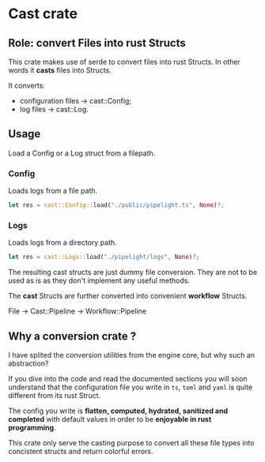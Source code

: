 # Cast crate

## Role: convert Files into rust Structs

This crate makes use of serde to convert files into rust Structs.
In other words it **casts** files into Structs.

It converts:

- configuration files -> cast::Config;
- log files -> cast::Log.

## Usage

Load a Config or a Log struct from a filepath.

### Config

Loads logs from a file path.

```rs
let res = cast::Config::load("./public/pipelight.ts", None)?;
```

### Logs

Loads logs from a directory path.

```rs
let res = cast::Logs::load("./pipelight/logs", None)?;
```

The resulting cast structs are just dummy file conversion.
They are not to be used as is as they don't implement any useful methods.

The **cast** Structs are further converted into convenient **workflow** Structs.

File -> Cast::Pipeline -> Workflow::Pipeline

## Why a conversion crate ?

I have splited the conversion utilities from the engine core, but why such an abstraction?

If you dive into the code and read the documented sections you will soon understand that
the configuration file you write in `ts`, `toml` and `yaml` is quite
different from its rust Struct.

The config you write is **flatten, computed, hydrated, sanitized and completed** with default
values in order to be **enjoyable in rust programming**.

This crate only serve the casting purpose to convert all these file types into concistent structs
and return colorful errors.
